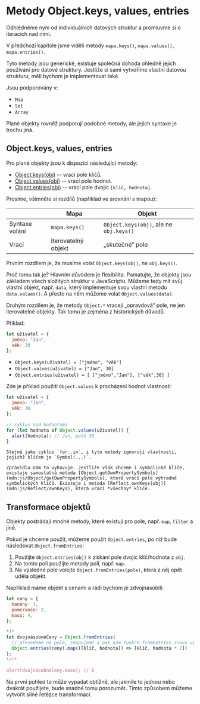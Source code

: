 
# Metody Object.keys, values, entries

Odhlédněme nyní od individuálních datových struktur a promluvme si o iteracích nad nimi.

V předchozí kapitole jsme viděli metody `mapa.keys()`, `mapa.values()`, `mapa.entries()`.

Tyto metody jsou generické, existuje společná dohoda ohledně jejich používání pro datové struktury. Jestliže si sami vytvoříme vlastní datovou strukturu, měli bychom je implementovat také.

Jsou podporovány v:

- `Map`
- `Set`
- `Array`

Plané objekty rovněž podporují podobné metody, ale jejich syntaxe je trochu jiná.

## Object.keys, values, entries

Pro plané objekty jsou k dispozici následující metody:

- [Object.keys(obj)](mdn:js/Object/keys) -- vrací pole klíčů.
- [Object.values(obj)](mdn:js/Object/values) -- vrací pole hodnot.
- [Object.entries(obj)](mdn:js/Object/entries) -- vrací pole dvojic `[klíč, hodnota]`.

Prosíme, všimněte si rozdílů (například ve srovnání s mapou):

|                | Mapa                | Objekt                                  |
|----------------|---------------------|-----------------------------------------|
| Syntaxe volání | `mapa.keys()`       | `Object.keys(obj)`, ale ne `obj.keys()` |
| Vrací          | iterovatelný objekt | „skutečné“ pole                         |

Prvním rozdílem je, že musíme volat `Object.keys(obj)`, ne `obj.keys()`.

Proč tomu tak je? Hlavním důvodem je flexibilita. Pamatujte, že objekty jsou základem všech složitých struktur v JavaScriptu. Můžeme tedy mít svůj vlastní objekt, např. `data`, který implementuje svou vlastní metodu `data.values()`. A přesto na něm můžeme volat `Object.values(data)`.

Druhým rozdílem je, že metody `Object.*` vracejí „opravdová“ pole, ne jen iterovatelné objekty. Tak tomu je zejména z historických důvodů.

Příklad:

```js
let uživatel = {
  jméno: "Jan",
  věk: 30
};
```

- `Object.keys(uživatel) = ["jméno", "věk"]`
- `Object.values(uživatel) = ["Jan", 30]`
- `Object.entries(uživatel) = [ ["jméno","Jan"], ["věk",30] ]`

Zde je příklad použití `Object.values` k procházení hodnot vlastností:

```js run
let uživatel = {
  jméno: "Jan",
  věk: 30
};

// cyklus nad hodnotami
for (let hodnota of Object.values(uživatel)) {
  alert(hodnota); // Jan, poté 30
}
```

```warn header="Object.keys/values/entries ignorují symbolické vlastnosti"
Stejně jako cyklus `for..in`, i tyto metody ignorují vlastnosti, jejichž klíčem je `Symbol(...)`.

Zpravidla nám to vyhovuje. Jestliže však chceme i symbolické klíče, existuje samostatná metoda [Object.getOwnPropertySymbols](mdn:js/Object/getOwnPropertySymbols), která vrací pole výhradně symbolických klíčů. Existuje i metoda [Reflect.ownKeys(obj)](mdn:js/Reflect/ownKeys), která vrací *všechny* klíče.
```


## Transformace objektů

Objekty postrádají mnohé metody, které existují pro pole, např. `map`, `filter` a jiné.

Pokud je chceme použít, můžeme použít `Object.entries`, po níž bude následovat `Object.fromEntries`:

1. Použijte `Object.entries(obj)` k získání pole dvojic klíč/hodnota z `obj`.
2. Na tomto poli použijte metody polí, např. `map`.
3. Na výsledné pole volejte `Object.fromEntries(pole)`, která z něj opět udělá objekt.

Například máme objekt s cenami a rádi bychom je zdvojnásobili:

```js run
let ceny = {
  banány: 1,
  pomeranče: 2,
  maso: 4,
};

*!*
let dvojnásobnéCeny = Object.fromEntries(
  // převedeme na pole, zmapujeme a pak nám funkce fromEntries znovu vytvoří objekt
  Object.entries(ceny).map(([klíč, hodnota]) => [klíč, hodnota * 2])
);
*/!*

alert(dvojnásobnéCeny.maso); // 8
```   

Na první pohled to může vypadat obtížně, ale jakmile to jednou nebo dvakrát použijete, bude snadné tomu porozumět. Tímto způsobem můžeme vytvořit silné řetězce transformací.